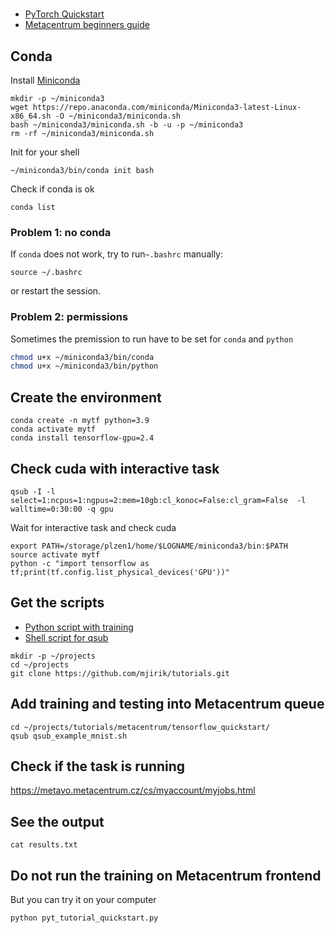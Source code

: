 # 



* [PyTorch Quickstart](https://pytorch.org/tutorials/beginner/basics/quickstart_tutorial.html)
* [Metacentrum beginners guide](https://wiki.metacentrum.cz/wiki/Beginners_guide)


## Conda

Install [Miniconda](https://docs.conda.io/en/latest/miniconda.html)

```shell
mkdir -p ~/miniconda3
wget https://repo.anaconda.com/miniconda/Miniconda3-latest-Linux-x86_64.sh -O ~/miniconda3/miniconda.sh
bash ~/miniconda3/miniconda.sh -b -u -p ~/miniconda3
rm -rf ~/miniconda3/miniconda.sh
```

Init for your shell
```shell
~/miniconda3/bin/conda init bash
```

Check if conda is ok
```shell
conda list
```

### Problem 1: no conda 

If `conda` does not work, try to run`~.bashrc` manually:
```shell
source ~/.bashrc
```
or restart the session.

### Problem 2: permissions

Sometimes the premission to run have to be set for `conda` and `python`

```bash
chmod u+x ~/miniconda3/bin/conda
chmod u+x ~/miniconda3/bin/python
```


## Create the environment

```shell
conda create -n mytf python=3.9
conda activate mytf
conda install tensorflow-gpu=2.4
```
## Check cuda with interactive task

```shell
qsub -I -l select=1:ncpus=1:ngpus=2:mem=10gb:cl_konoc=False:cl_gram=False  -l walltime=0:30:00 -q gpu
```
Wait for interactive task and check cuda

```shell
export PATH=/storage/plzen1/home/$LOGNAME/miniconda3/bin:$PATH
source activate mytf
python -c "import tensorflow as tf;print(tf.config.list_physical_devices('GPU'))"
```


## Get the scripts

* [Python script with training](https://github.com/mjirik/ZDO/blob/master/examples/pytorch_quickstart/pyt_tutorial_quickstart.py)
* [Shell script for qsub](https://github.com/mjirik/ZDO/blob/master/examples/pytorch_quickstart/qsub_pyt_tutorial_quickstart.sh)

```shell
mkdir -p ~/projects
cd ~/projects
git clone https://github.com/mjirik/tutorials.git
```


## Add training  and testing into Metacentrum queue
```shell
cd ~/projects/tutorials/metacentrum/tensorflow_quickstart/
qsub qsub_example_mnist.sh
```


## Check if the task is running

https://metavo.metacentrum.cz/cs/myaccount/myjobs.html


## See the output

```shell
cat results.txt
```


## Do not run the training on Metacentrum frontend

But you can try it on your computer
```shell
python pyt_tutorial_quickstart.py
```
